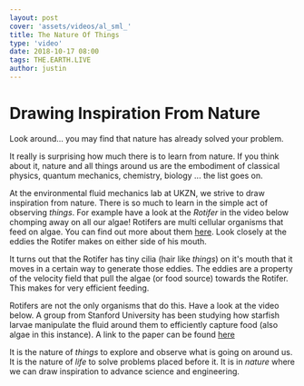 ```yaml
---
layout: post
cover: 'assets/videos/al_sml_'
title: The Nature Of Things
type: 'video'
date: 2018-10-17 08:00
tags: THE.EARTH.LIVE
author: justin
---
```


# Drawing Inspiration From Nature

Look around... you may find that nature has already solved your problem.

It really is surprising how much there is to learn from nature. If you think about it, nature and all things around us are the embodiment of classical physics, quantum mechanics, chemistry, biology ... the list goes on.

At the environmental fluid mechanics lab at UKZN, we strive to draw inspiration from nature. There is so much to learn in the simple act of observing _things_. For example have a look at the _Rotifer_ in the video below chomping away on all our algae! Rotifers are multi cellular organisms that feed on algae. You can find out more about them [here](http://www.ucmp.berkeley.edu/phyla/rotifera/rotifera.html). Look closely at the eddies the Rotifer makes on either side of his mouth.   

<amp-youtube height="300" width = "640" layout="responsive" data-videoid="skdE5RjZZtw" ></amp-youtube>

It turns out that the Rotifer has tiny cilia (hair like _things_) on it's mouth that it moves in a certain way to generate those eddies. The eddies are a property of the velocity field that pull the algae (or food source) towards the Rotifer. This makes for very efficient feeding.

Rotifers are not the only organisms that do this. Have a look at the video below. A group from Stanford University has been studying how starfish larvae manipulate the fluid around them to efficiently capture food (also algae in this instance). A link to the paper can be found [here](https://www.nature.com/articles/nphys3981.epdf?shared_access_token=q14D3vEcVLbi5Mmv1-AhfNRgN0jAjWel9jnR3ZoTv0OsBO2SbPWgHdQAE1Y75Yk06n1hGDB9tZ4FzGANl0iMEHXgV2bK4n0r9cxvdhv3HJfkPFE8-flqgav15QLEwO2apnjZwzUIbbo1zOfLJwHRAKKxdcCVJ8HwQWRNogX4n-c%3D)

<amp-youtube height="300" width = "640" layout="responsive" data-videoid="u0_K7j0bXeo" ></amp-youtube>

It is the nature of _things_ to explore and observe what is going on around us. It is the nature of _life_ to solve problems placed before it. It is in _nature_ where we can draw inspiration to advance science and engineering.

